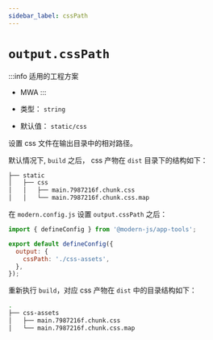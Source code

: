 ```yaml
---
sidebar_label: cssPath
---
```


# `output.cssPath`

:::info 适用的工程方案
* MWA
:::

* 类型： `string`
* 默认值： `static/css`


设置 css 文件在输出目录中的相对路径。

默认情况下, `build` 之后， css 产物在 `dist` 目录下的结构如下：

```bash
├── static
│   ├── css
│   │   ├── main.7987216f.chunk.css
│   │   └── main.7987216f.chunk.css.map
```

在 `modern.config.js` 设置 `output.cssPath` 之后：

```javascript title="modern.config.js"
import { defineConfig } from '@modern-js/app-tools';

export default defineConfig({
  output: {
    cssPath: './css-assets',
  },
});
```

重新执行 `build`，对应 css 产物在 `dist` 中的目录结构如下：

```bash
.
├── css-assets
│   ├── main.7987216f.chunk.css
│   └── main.7987216f.chunk.css.map
```
